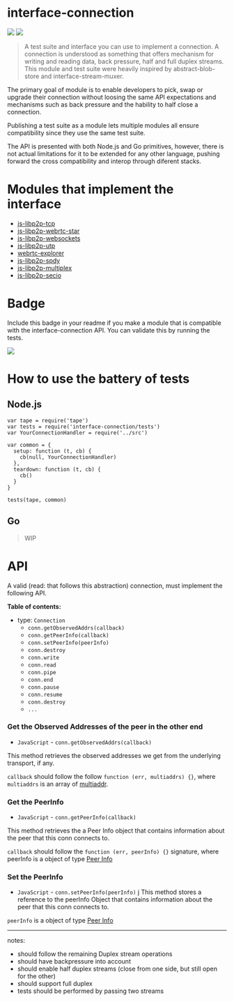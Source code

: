 interface-connection
==================

[![](https://img.shields.io/badge/made%20by-Protocol%20Labs-blue.svg?style=flat-square)](http://ipn.io)
[![](https://img.shields.io/badge/freenode-%23ipfs-blue.svg?style=flat-square)](http://webchat.freenode.net/?channels=%23ipfs)

> A test suite and interface you can use to implement a connection. A connection is understood as something that offers mechanism for writing and reading data, back pressure, half and full duplex streams. This module and test suite were heavily inspired by abstract-blob-store and interface-stream-muxer.

The primary goal of module is to enable developers to pick, swap or upgrade their connection without loosing the same API expectations and mechanisms such as back pressure and the hability to half close a connection.

Publishing a test suite as a module lets multiple modules all ensure compatibility since they use the same test suite.

The API is presented with both Node.js and Go primitives, however, there is not actual limitations for it to be extended for any other language, pushing forward the cross compatibility and interop through diferent stacks.

# Modules that implement the interface

- [js-libp2p-tcp](https://github.com/diasdavid/node-libp2p-tcp)
- [js-libp2p-webrtc-star](https://github.com/diasdavid/js-libp2p-webrtc-star)
- [js-libp2p-websockets](https://github.com/diasdavid/js-libp2p-websockets)
- [js-libp2p-utp](https://github.com/diasdavid/js-libp2p-utp)
- [webrtc-explorer](https://github.com/diasdavid/webrtc-explorer)
- [js-libp2p-spdy](https://github.com/diasdavid/js-libp2p-spdy)
- [js-libp2p-multiplex](https://github.com/diasdavid/js-libp2p-multiplex)
- [js-libp2p-secio](https://github.com/ipfs/js-libp2p-secio)

# Badge

Include this badge in your readme if you make a module that is compatible with the interface-connection API. You can validate this by running the tests.

![](https://raw.githubusercontent.com/diasdavid/interface-connection/master/img/badge.png)

# How to use the battery of tests

## Node.js

```
var tape = require('tape')
var tests = require('interface-connection/tests')
var YourConnectionHandler = require('../src')

var common = {
  setup: function (t, cb) {
    cb(null, YourConnectionHandler)
  },
  teardown: function (t, cb) {
    cb()
  }
}

tests(tape, common)
```

## Go

> WIP

# API

A valid (read: that follows this abstraction) connection, must implement the following API.

**Table of contents:**

- type: `Connection`
  - `conn.getObservedAddrs(callback)`
  - `conn.getPeerInfo(callback)`
  - `conn.setPeerInfo(peerInfo)`
  - `conn.destroy`
  - `conn.write`
  - `conn.read`
  - `conn.pipe`
  - `conn.end`
  - `conn.pause`
  - `conn.resume`
  - `conn.destroy`
  - `...`

### Get the Observed Addresses of the peer in the other end

- `JavaScript` - `conn.getObservedAddrs(callback)`

This method retrieves the observed addresses we get from the underlying transport, if any.

`callback` should follow the follow `function (err, multiaddrs) {}`, where `multiaddrs` is an array of [multiaddr](https://github.com/jbenet/multiaddr).

### Get the PeerInfo

- `JavaScript` - `conn.getPeerInfo(callback)`

This method retrieves the a Peer Info object that contains information about the peer that this conn connects to.

`callback` should follow the `function (err, peerInfo) {}` signature, where peerInfo is a object of type [Peer Info](https://github.com/diasdavid/js-peer-info)

### Set the PeerInfo

- `JavaScript` - `conn.setPeerInfo(peerInfo)`
j
This method stores a reference to the peerInfo Object that contains information about the peer that this conn connects to.

`peerInfo` is a object of type [Peer Info](https://github.com/diasdavid/js-peer-info)

---

notes:
  - should follow the remaining Duplex stream operations
  - should have backpressure into account
  - should enable half duplex streams (close from one side, but still open for the other)
  - should support full duplex
  - tests should be performed by passing two streams
